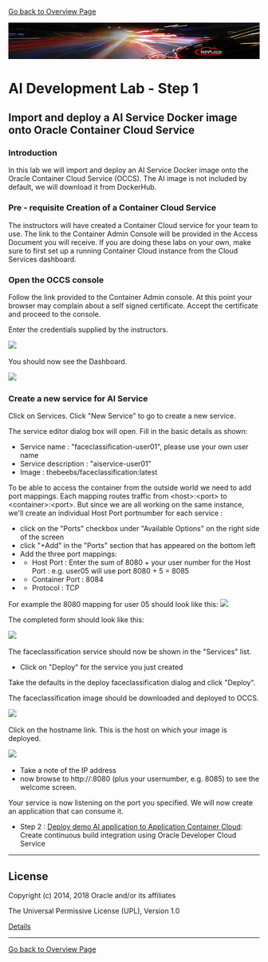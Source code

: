 [Go back to Overview Page](../README.md)

![](../common/images/customer.logo2.png)

# AI Development Lab - Step 1 #
## Import and deploy a AI Service Docker image onto Oracle Container Cloud Service ##

### Introduction ###
In this lab we will import and deploy an AI Service Docker image onto the Oracle Container Cloud Service (OCCS). The AI image is not included by default, we will download it from DockerHub.

### Pre - requisite Creation of a Container Cloud Service ###
The instructors will have created a Container Cloud service for your team to use. The link to the Container Admin Console will be provided in the Access Document you will receive. If you are doing these labs on your own, make sure to first set up a running Container Cloud instance from the Cloud Services dashboard.

### Open the OCCS console ###
Follow the link provided to the Container Admin console.  At this point your browser may complain about a self signed certificate.  Accept the certificate and proceed to the console.

Enter the credentials supplied by the instructors.

![](http://via.placeholder.com/880x200)

You should now see the Dashboard.

![](http://via.placeholder.com/880x200)

### Create a new service for AI Service

Click on Services. Click "New Service" to go to create a new service.

The service editor dialog box will open.  Fill in the basic details as shown:
- Service name : "faceclassification-user01", please use your own user name
- Service description : "aiservice-user01" 
- Image : thebeebs/faceclassification:latest

To be able to access the container from the outside world we need to add port mappings.
Each mapping routes traffic from \<host>:\<port> to \<container>:\<port>. But since we are all working on the same instance, we'll create an individual Host Port portnumber for each service :

- click on the "Ports" checkbox under "Available Options" on the right side of the screen
- click "+Add" in the "Ports" section that has appeared on the bottom left
- Add the three port mappings:
- - Host Port : Enter the sum of 8080 + your user number for the Host Port : e.g. user05 will use port 8080 + 5 = 8085
- - Container Port : 8084
- - Protocol : TCP

For example the 8080 mapping for user 05 should look like this:
![](http://via.placeholder.com/880x200)

The completed form should look like this:

![](http://via.placeholder.com/880x200)

The faceclassification service should now be shown in the "Services" list.  
- Click on "Deploy" for the service you just created

Take the defaults in the deploy faceclassification dialog and click "Deploy".

The faceclassification image should be downloaded and deployed to OCCS.

![](http://via.placeholder.com/880x200)

Click on the hostname link.  This is the host on which your image is deployed.

![](http://via.placeholder.com/880x200)

- Take a note of the IP address
- now browse to http://<host-ip-address>:8080 (plus your usernumber, e.g. 8085) to see the welcome screen.

Your service is now listening on the port you specified. We will now create an application that can consume it.

+ Step 2 : [Deploy demo AI application to Application Container Cloud](applicationcontainer.md): Create continuous build integration using Oracle Developer Cloud Service

---
## License ##

Copyright (c) 2014, 2018 Oracle and/or its affiliates

The Universal Permissive License (UPL), Version 1.0   

[Details](../common/license.md)

---
[Go back to Overview Page](../README.md)